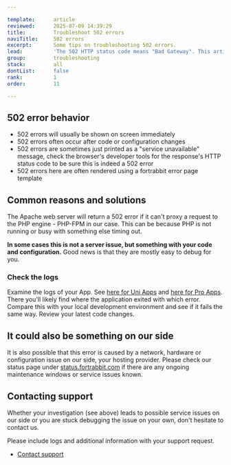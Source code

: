 ```yaml
---

template:      article
reviewed:      2025-07-09 14:39:29
title:         Troubleshoot 502 errors
naviTitle:     502 errors
excerpt:       Some tips on troubleshooting 502 errors.
lead:          'The 502 HTTP status code means "Bad Gateway". This article aims to help developers troubleshooting 502 errors.'
group:         troubleshooting
stack:         all
dontList:      false
rank:          1
order:         11

---
```



## 502 error behavior

* 502 errors will usually be shown on screen immediately
* 502 errors often occur after code or configuration changes
* 502 errors are sometimes just printed as a "service unavailable" message, check the browser's developer tools for the response's HTTP status code to be sure this is indeed a 502 error
* 502 errors here are often rendered using a fortrabbit error page template

## Common reasons and solutions

The Apache web server will return a 502 error if it can't proxy a request to the PHP engine - PHP-FPM in our case. This can be because PHP is not running or busy with something else timing out.

**In some cases this is not a server issue, but something with your code and configuration.** Good news is that they are mostly easy to debug for you.

### Check the logs

Examine the logs of your App. See [here for Uni Apps](logging-uni) and [here for Pro Apps](logging-pro). There you'll likely find where the application exited with which error. Compare this with your local development environment and see if it fails the same way. Review your latest code changes.

## It could also be something on our side

It is also possible that this error is caused by a network, hardware or configuration issue on our side, your hosting provider. Please check our status page under [status.fortrabbit.com](https://status.fortrabbit.com) if there are any ongoing maintenance windows or service issues known.

## Contacting support

Whether your investigation (see above) leads to possible service issues on our side or you are stuck debugging the issue on your own, don't hesitate to contact us.

Please include logs and additional information with your support request. 

* <a href="#asd" onclick="Intercom('showNewMessage', 'I see 502 for my App ______ for around ___. I have made the following changes recently: ____. Find attached the php_error log in question.')">Contact support</a>